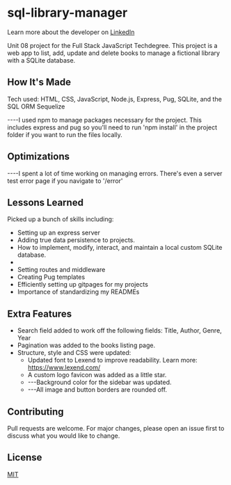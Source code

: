 # sql-library-manager
Learn more about the developer on <a href="https://www.linkedin.com/in/tamarabuilds/" target="_blank">LinkedIn</a>

Unit 08 project for the Full Stack JavaScript Techdegree. This project is a web app to list, add, update and delete books to manage a fictional library with a SQLite database.



## How It's Made

Tech used: HTML, CSS, JavaScript, Node.js, Express, Pug, SQLite, and the SQL ORM Sequelize

----I used npm to manage packages necessary for the project. This includes express and pug so you'll need to run 'npm install' in the project folder if you want to run the files locally.


## Optimizations

----I spent a lot of time working on managing errors. There's even a server test error page if you navigate to '/error'


## Lessons Learned

Picked up a bunch of skills including:
 * Setting up an express server
 * Adding true data persistence to projects.
 * How to implement, modify, interact, and maintain a local custom SQLite database.
 * 
 * Setting routes and middleware
 * Creating Pug templates 
 * Efficiently setting up gitpages for my projects
 * Importance of standardizing my READMEs


## Extra Features

* Search field added to work off the following fields: Title, Author, Genre, Year
* Pagination was added to the books listing page.
* Structure, style and CSS were updated:
  * Updated font to Lexend to improve readability. Learn more: https://www.lexend.com/
  * A custom logo favicon was added as a little star.
  * ---Background color for the sidebar was updated.
  * ---All image and button borders are rounded off.


## Contributing

Pull requests are welcome. For major changes, please open an issue first to discuss what you would like to change.


## License

[MIT](https://choosealicense.com/licenses/mit/)
